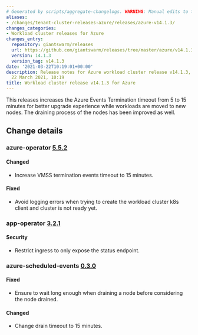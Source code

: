```yaml
---
# Generated by scripts/aggregate-changelogs. WARNING: Manual edits to this files will be overwritten.
aliases:
- /changes/tenant-cluster-releases-azure/releases/azure-v14.1.3/
changes_categories:
- Workload cluster releases for Azure
changes_entry:
  repository: giantswarm/releases
  url: https://github.com/giantswarm/releases/tree/master/azure/v14.1.3
  version: 14.1.3
  version_tag: v14.1.3
date: '2021-03-22T10:19:01+00:00'
description: Release notes for Azure workload cluster release v14.1.3, published on
  22 March 2021, 10:19
title: Workload cluster release v14.1.3 for Azure
---
```


This releases increases the Azure Events Termination timeout from 5 to 15 minutes for better upgrade experience while workloads are moved to new nodes.
The draining process of the nodes has been improved as well.

## Change details


### azure-operator [5.5.2](https://github.com/giantswarm/azure-operator/releases/tag/v5.5.2)

#### Changed
- Increase VMSS termination events timeout to 15 minutes.
#### Fixed
- Avoid logging errors when trying to create the workload cluster k8s client and cluster is not ready yet.



### app-operator [3.2.1](https://github.com/giantswarm/app-operator/releases/tag/v3.2.1)

#### Security
- Restrict ingress to only expose the status endpoint.



### azure-scheduled-events [0.3.0](https://github.com/giantswarm/azure-scheduled-events/releases/tag/v0.3.0)

#### Fixed
- Ensure to wait long enough when draining a node before considering the node drained.
#### Changed
- Change drain timeout to 15 minutes.
